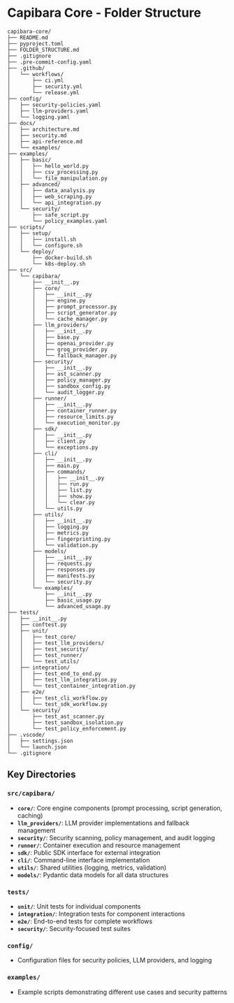 # Capibara Core - Folder Structure

```
capibara-core/
├── README.md
├── pyproject.toml
├── FOLDER_STRUCTURE.md
├── .gitignore
├── .pre-commit-config.yaml
├── .github/
│   └── workflows/
│       ├── ci.yml
│       ├── security.yml
│       └── release.yml
├── config/
│   ├── security-policies.yaml
│   ├── llm-providers.yaml
│   └── logging.yaml
├── docs/
│   ├── architecture.md
│   ├── security.md
│   ├── api-reference.md
│   └── examples/
├── examples/
│   ├── basic/
│   │   ├── hello_world.py
│   │   ├── csv_processing.py
│   │   └── file_manipulation.py
│   ├── advanced/
│   │   ├── data_analysis.py
│   │   ├── web_scraping.py
│   │   └── api_integration.py
│   └── security/
│       ├── safe_script.py
│       └── policy_examples.yaml
├── scripts/
│   ├── setup/
│   │   ├── install.sh
│   │   └── configure.sh
│   └── deploy/
│       ├── docker-build.sh
│       └── k8s-deploy.sh
├── src/
│   └── capibara/
│       ├── __init__.py
│       ├── core/
│       │   ├── __init__.py
│       │   ├── engine.py
│       │   ├── prompt_processor.py
│       │   ├── script_generator.py
│       │   └── cache_manager.py
│       ├── llm_providers/
│       │   ├── __init__.py
│       │   ├── base.py
│       │   ├── openai_provider.py
│       │   ├── groq_provider.py
│       │   └── fallback_manager.py
│       ├── security/
│       │   ├── __init__.py
│       │   ├── ast_scanner.py
│       │   ├── policy_manager.py
│       │   ├── sandbox_config.py
│       │   └── audit_logger.py
│       ├── runner/
│       │   ├── __init__.py
│       │   ├── container_runner.py
│       │   ├── resource_limits.py
│       │   └── execution_monitor.py
│       ├── sdk/
│       │   ├── __init__.py
│       │   ├── client.py
│       │   └── exceptions.py
│       ├── cli/
│       │   ├── __init__.py
│       │   ├── main.py
│       │   ├── commands/
│       │   │   ├── __init__.py
│       │   │   ├── run.py
│       │   │   ├── list.py
│       │   │   ├── show.py
│       │   │   └── clear.py
│       │   └── utils.py
│       ├── utils/
│       │   ├── __init__.py
│       │   ├── logging.py
│       │   ├── metrics.py
│       │   ├── fingerprinting.py
│       │   └── validation.py
│       ├── models/
│       │   ├── __init__.py
│       │   ├── requests.py
│       │   ├── responses.py
│       │   ├── manifests.py
│       │   └── security.py
│       └── examples/
│           ├── __init__.py
│           ├── basic_usage.py
│           └── advanced_usage.py
├── tests/
│   ├── __init__.py
│   ├── conftest.py
│   ├── unit/
│   │   ├── test_core/
│   │   ├── test_llm_providers/
│   │   ├── test_security/
│   │   ├── test_runner/
│   │   └── test_utils/
│   ├── integration/
│   │   ├── test_end_to_end.py
│   │   ├── test_llm_integration.py
│   │   └── test_container_integration.py
│   ├── e2e/
│   │   ├── test_cli_workflow.py
│   │   └── test_sdk_workflow.py
│   └── security/
│       ├── test_ast_scanner.py
│       ├── test_sandbox_isolation.py
│       └── test_policy_enforcement.py
├── .vscode/
│   ├── settings.json
│   └── launch.json
└── .gitignore
```

## Key Directories

### `src/capibara/`
- **`core/`**: Core engine components (prompt processing, script generation, caching)
- **`llm_providers/`**: LLM provider implementations and fallback management
- **`security/`**: Security scanning, policy management, and audit logging
- **`runner/`**: Container execution and resource management
- **`sdk/`**: Public SDK interface for external integration
- **`cli/`**: Command-line interface implementation
- **`utils/`**: Shared utilities (logging, metrics, validation)
- **`models/`**: Pydantic data models for all data structures

### `tests/`
- **`unit/`**: Unit tests for individual components
- **`integration/`**: Integration tests for component interactions
- **`e2e/`**: End-to-end tests for complete workflows
- **`security/`**: Security-focused test suites

### `config/`
- Configuration files for security policies, LLM providers, and logging

### `examples/`
- Example scripts demonstrating different use cases and security patterns

